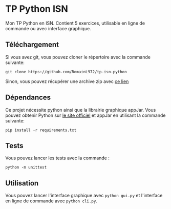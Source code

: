 # TP Python ISN
Mon TP Python en ISN. Contient 5 exercices, utilisable en ligne de commande ou avec interface graphique.

## Téléchargement
Si vous avez git, vous pouvez cloner le répertoire avec la commande suivante:
```
git clone https://github.com/RomainL972/tp-isn-python
```
Sinon, vous pouvez récupérer une archive zip avec [ce lien](https://github.com/RomainL972/tp-isn-python/archive/master.zip)

## Dépendances
Ce projet nécessite python ainsi que la librairie graphique appJar. Vous pouvez
obtenir Python sur [le site officiel](https://www.python.org/downloads/) et
appJar en utilisant la commande suivante:
```
pip install -r requirements.txt
```

## Tests
Vous pouvez lancer les tests avec la commande :
```
python -m unittest
```

## Utilisation
Vous pouvez lancer l'interface graphique avec `python gui.py` et l'interface en
 ligne de commande avec `python cli.py`.

